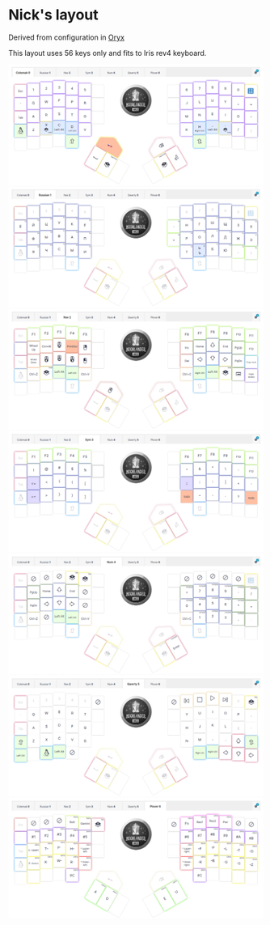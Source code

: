 # Nick's layout

Derived from configuration in 
[Oryx](https://configure.zsa.io/moonlander/layouts/gqXJ4/latest/0)

This layout uses 56 keys only and fits to Iris rev4 keyboard.

<img src="img/0_colemak.png" width="512">
<img src="img/1_russian.png" width="512">
<img src="img/2_nav.png" width="512">
<img src="img/3_sym.png" width="512">
<img src="img/4_num.png" width="512">
<img src="img/5_qwerty.png" width="512">
<img src="img/6_plover.png" width="512">
